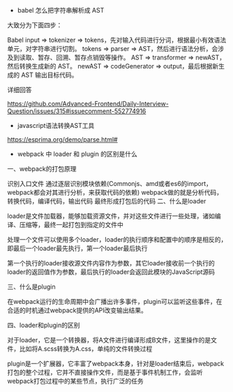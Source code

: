 - babel 怎么把字符串解析成 AST

大致分为下面四步：

Babel
input => tokenizer => tokens，先对输入代码进行分词，根据最小有效语法单元，对字符串进行切割。
tokens => parser => AST，然后进行语法分析，会涉及到读取、暂存、回溯、暂存点销毁等操作。
AST => transformer => newAST，然后转换生成新的 AST。
newAST => codeGenerator => output，最后根据新生成的 AST 输出目标代码。

详细回答

https://github.com/Advanced-Frontend/Daily-Interview-Question/issues/315#issuecomment-552774916

- javascript语法转换AST工具

https://esprima.org/demo/parse.html#

- webpack 中 loader 和 plugin 的区别是什么

一、webpack的打包原理

识别入口文件
通过逐层识别模块依赖(Commonjs、amd或者es6的import，webpack都会对其进行分析，来获取代码的依赖)
webpack做的就是分析代码，转换代码，编译代码，输出代码
最终形成打包后的代码
二、什么是loader

loader是文件加载器，能够加载资源文件，并对这些文件进行一些处理，诸如编译、压缩等，最终一起打包到指定的文件中

处理一个文件可以使用多个loader，loader的执行顺序和配置中的顺序是相反的，即最后一个loader最先执行，第一个loader最后执行

第一个执行的loader接收源文件内容作为参数，其它loader接收前一个执行的loader的返回值作为参数，最后执行的loader会返回此模块的JavaScript源码

三、什么是plugin

在webpack运行的生命周期中会广播出许多事件，plugin可以监听这些事件，在合适的时机通过webpack提供的API改变输出结果。

四、loader和plugin的区别

对于loader，它是一个转换器，将A文件进行编译形成B文件，这里操作的是文件，比如将A.scss转换为A.css，单纯的文件转换过程

plugin是一个扩展器，它丰富了webpack本身，针对是loader结束后，webpack打包的整个过程，它并不直接操作文件，而是基于事件机制工作，会监听webpack打包过程中的某些节点，执行广泛的任务